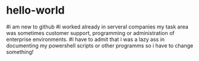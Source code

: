 # hello-world

#i am new to github
#i worked already in serveral companies my task area was sometimes customer support, programming or administration of enterprise environments.
#i have to admit that i was a lazy ass in documenting my powershell scripts or other programms so i have to change something!
